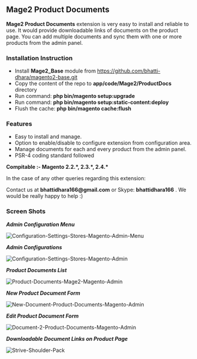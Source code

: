 <h2><b>Mage2 Product Documents</b></h2>


<p><b>Mage2 Product Documents</b> extension is very easy to install and reliable to use. It would provide downloadable links of documents on the product page. You can add multiple documents and sync them with one or more products from the admin panel.</p>

<h3><b>Installation Instruction</b></h3>
<ul>
<li>Install <b>Mage2_Base</b> module from <a href="https://github.com/bhatti-dhara/magento2-base.git">https://github.com/bhatti-dhara/magento2-base.git</a></li>
<li>Copy the content of the repo to <b>app/code/Mage2/ProductDocs</b> directory</li>
<li>Run command: <b>php bin/magento setup:upgrade</b></li>
<li>Run command: <b>php bin/magento setup:static-content:deploy</b></li>
<li>Flush the cache: <b>php bin/magento cache:flush</b></li>
</ul>

<h3><b>Features</b></h3>
<ul>
<li>Easy to install and manage.</li>
<li>Option to enable/disable to configure extension from configuration area.</li>
<li>Manage documents for each and every product from the admin panel.</li>
<li>PSR-4 coding standard followed</li>
</ul>

<p><b>Compitable :- </b> <b>Magento 2.2.*, 2.3.*, 2.4.* </b></p>

<p>In the case of any other queries regarding this extension:</p>
<p>Contact us at <b>bhattidhara166@gmail.com</b> or Skype: <b>bhattidhara166</b> . We would be really happy to help :)</p>

<h3><b>Screen Shots</b></h3>

<p><b><i>Admin Configuration Menu</i></b></p>
<img src="https://user-images.githubusercontent.com/17154042/113543955-09e5f380-9605-11eb-9484-6debe40895a3.png" alt="Configuration-Settings-Stores-Magento-Admin-Menu"/>

<p><b><i>Admin Configurations</i></b></p>
<img src="https://user-images.githubusercontent.com/17154042/113544261-8ed10d00-9605-11eb-9cef-8f1647bbc645.png" alt="Configuration-Settings-Stores-Magento-Admin"/>

<p><b><i>Product Documents List</i></b></p>
<img src="https://user-images.githubusercontent.com/17154042/113544291-9e505600-9605-11eb-9973-7f629708d546.png" alt="Product-Documents-Mage2-Magento-Admin"/>

<p><b><i>New Product Document Form</i></b></p>
<img src="https://user-images.githubusercontent.com/17154042/113544302-a3ada080-9605-11eb-9db6-0cb1338708ea.png" alt="New-Document-Product-Documents-Magento-Admin"/>

<p><b><i>Edit Product Document Form</i></b></p>
<img src="https://user-images.githubusercontent.com/17154042/113544309-a7d9be00-9605-11eb-89a8-c7beb3998016.png" alt="Document-2-Product-Documents-Magento-Admin"/>

<p><b><i>Downloadable Document Links on Product Page</i></b></p>
<img src="https://user-images.githubusercontent.com/17154042/113544396-cb9d0400-9605-11eb-8821-2f8ed9165561.png" alt="Strive-Shoulder-Pack"/>
